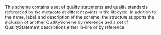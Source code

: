 This scheme contains a set of quality statements and quality standards referenced by the metadata at different points in the lifecycle. In addition to the name, label, and description of the scheme, the structure supports the inclusion of another QualityScheme by reference and a set of QualityStatement descriptions either in-line or by reference.